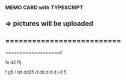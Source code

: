 ### MEMO CARD with TYPESCRIPT
=> pictures will be uploaded
--------------------------
==========================
-
===================f


fe
d2
ffj

f
g5
l
dd
dd25
d
dd
d
d
d
j
d
5
